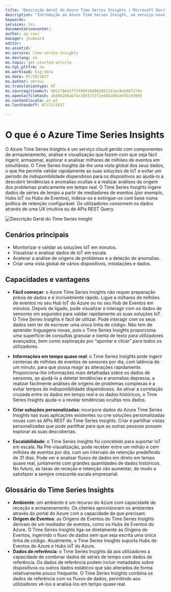 ```yaml
---
title: "Descrição Geral do Azure Time Series Insights | Microsoft Docs"
description: "Introdução ao Azure Time Series Insight, um serviço novo para análises de dados de séries de tempo e soluções de IoT"
keywords: 
services: tsi
documentationcenter: 
author: op-ravi
manager: jhubbard
editor: 
ms.assetid: 
ms.service: time-series-insights
ms.devlang: na
ms.topic: get-started-article
ms.tgt_pltfrm: na
ms.workload: big-data
ms.date: 07/20/2017
ms.author: omravi
ms.translationtype: HT
ms.sourcegitcommit: 8021f8641ff3f009104082093143ec8eb087279e
ms.openlocfilehash: abd66208ab7ac30831f3f1eddb2891ed7bcd3995
ms.contentlocale: pt-pt
ms.lasthandoff: 07/21/2017

---
```


# <a name="what-is-azure-time-series-insights"></a>O que é o Azure Time Series Insights

O Azure Time Series Insights é um serviço cloud gerido com componentes de armazenamento, análise e visualização que fazem com que seja fácil ingerir, armazenar, explorar e analisar milhares de milhões de eventos em simultâneo. O Time Series Insights dá-lhe uma vista global dos seus dados, o que lhe permite validar rapidamente as suas soluções de IoT e evitar um período de indisponibilidade dispendioso para os dispositivos ao ajudá-lo a descobrir tendências e anomalias ocultas e a realizar análises da origem dos problemas praticamente em tempo real. O Time Series Insights ingere dados de séries de tempo a partir de mediadores de eventos (por exemplo, Hubs IoT ou Hubs de Eventos), indexa-os e extingue-os com base numa política de retenção configurável. Os utilizadores consomem os dados através de uma UX intuitiva ou de APIs REST Query.

![Descrição Geral do Time Series Insight](media/overview/time-series-insights-overview-flow.png)

## <a name="primary-scenarios"></a>Cenários principais

* Monitorizar e validar as soluções IoT em minutos.
* Visualizar e analisar dados de IoT em escala.
* Acelerar a análise de origens de problemas e a deteção de anomalias.
* Criar uma vista global de vários dispositivos, instalações e dados.

## <a name="capabilities-and-benefits"></a>Capacidades e vantagens

* **Fácil começar**: o Azure Time Series Insights não requer preparação prévia de dados e é incrivelmente rápido. Ligue a milhares de milhões de eventos no seu Hub IoT do Azure ou no seu Hub de Eventos em minutos. Depois de ligado, pode visualizar e interagir com os dados de sensores em segundos para validar rapidamente as suas soluções IoT. O Time Series Insights é fácil de utilizar. Pode interagir com os seus dados sem ter de escrever uma única linha de código.  Não tem de aprender linguagens novas, pois o Time Series Insights proporciona uma superfície de consultas granular e isenta de texto para utilizadores avançados, bem como exploração por “apontar e clicar” para todos os utilizadores.

* **Informações em tempo quase real**: o Time Series Insights pode ingerir centenas de milhões de eventos de sensores por dia, com latência de um minuto, para que possa reagir às alterações rapidamente. Proporciona-lhe informações mais detalhadas sobre os dados de sensores, ao ajudá-lo a detetar tendências e anomalias depressa, a realizar facilmente análises de origens de problemas complexas e a evitar tempos de indisponibilidade dispendiosos. Ao ativar a correlação cruzada entre os dados em tempo real e os dados históricos, o Time Series Insights ajuda-o a revelar tendências ocultas nos dados.

* **Criar soluções personalizadas**: incorpore dados do Azure Time Series Insights nas suas aplicações existentes ou crie soluções personalizadas novas com as APIs REST do Time Series Insights. Criar e partilhar vistas personalizadas que pode partilhar para que as outras pessoas possam explorar as suas descobertas.

* **Escalabilidade**: o Time Series Insights foi concebido para suportar IoT em escala. Na Pré-visualização, pode receber entre um milhão e cem milhões de eventos por dia, com um intervalo de retenção predefinido de 31 dias. Pode ver e analisar fluxos de dados em direto em tempo quase real, juntamente com grandes quantidades de dados históricos. No futuro, as taxas de receção e retenção vão aumentar, de modo a satisfazer a sempre crescente escala empresarial.

## <a name="time-series-insights-glossary"></a>Glossário do Time Series Insights

* **Ambiente**: um ambiente é um recurso do Azure com capacidade de receção e armazenamento.  Os clientes aprovisionam os ambientes através do portal do Azure com a capacidade de que precisam.
* **Origem de Eventos**: as Origens de Eventos do Time Series Insights derivam de um mediador de eventos, como os Hubs de Eventos do Azure.  O Time Series Insights liga-se diretamente às Origens de Eventos, ingerindo o fluxo de dados sem que seja escrita uma única linha de código. Atualmente, o Time Series Insights suporta Hubs de Eventos do Azure e Hubs IoT do Azure.
* **Dados de referência**: o Time Series Insights dá aos utilizadores a capacidade de combinar dados de séries de tempo com dados de referência.  Os dados de referência podem incluir metadados sobre dispositivos ou outros dados estáticos que são alterados de forma relativamente pouco frequente. O Time Series Insights combina os dados de referência com os fluxos de dados, permitindo aos utilizadores vê-los e analisá-los em tempo quase real.


